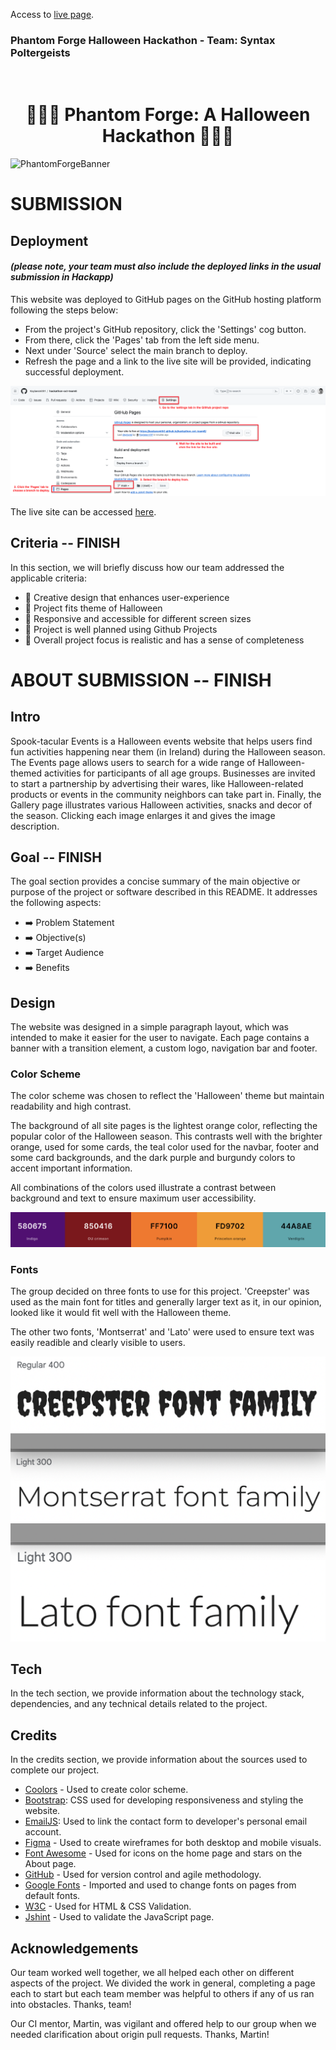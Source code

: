 
Access to [live page](https://kaylaesmith1.github.io/hackathon-oct-team6/index.html).

<h3>Phantom Forge Halloween Hackathon - Team: Syntax Poltergeists
</h3>

<br>
<h1 align="center"><strong>🎃🎃🎃 Phantom Forge: A Halloween Hackathon 🎃🎃🎃</strong>

</h1>


<img src="https://res.cloudinary.com/djdefbnij/image/upload/v1695815394/October-banner_alm4vx.jpg" alt="PhantomForgeBanner" width="1200"/>

# SUBMISSION
## Deployment
#### _(please note, your team must also include the deployed links in the usual submission in Hackapp)_
This website was deployed to GitHub pages on the GitHub hosting platform following the steps below: 

  - From the project's GitHub repository, click the 'Settings' cog button.
  - From there, click the 'Pages' tab from the left side menu. 
  - Next under 'Source' select the main branch to deploy.
  - Refresh the page and a link to the live site will be provided, indicating successful deployment.

  ![Deployment](assets/images/deployment-pages.png)
  
  The live site can be accessed [here](https://kaylaesmith1.github.io/hackathon-oct-team6/about.html).

## Criteria -- FINISH
In this section, we will briefly discuss how our team addressed the applicable criteria:

- 🎃 Creative design that enhances user-experience
- 🎃 Project fits theme of Halloween
- 🎃 Responsive and accessible for different screen sizes
- 🎃 Project is well planned using Github Projects
- 🎃 Overall project focus is realistic and has a sense of completeness

# ABOUT SUBMISSION -- FINISH
## Intro
Spook-tacular Events is a Halloween events website that helps users find fun activities happening near them (in Ireland) during the Halloween season. The Events page allows users to search for a wide range of Halloween-themed activities for participants of all age groups. Businesses are invited to start a partnership by advertising their wares, like Halloween-related products or events in the community neighbors can take part in.
Finally, the Gallery page illustrates various Halloween activities, snacks and decor of the season. Clicking each image enlarges it and gives the image description.

## Goal -- FINISH
The goal section provides a concise summary of the main objective or purpose of the project or software described in this README. It addresses the following aspects:

- ➡️ Problem Statement
- ➡️ Objective(s)
- ➡️ Target Audience
- ➡️ Benefits

## Design

The website was designed in a simple paragraph layout, which was intended to make it easier for the user to navigate. Each page contains a banner with a transition element, a custom logo, navigation bar and footer. 

### Color Scheme
The color scheme was chosen to reflect the 'Halloween' theme but maintain readability and high contrast.

The background of all site pages is the lightest orange color, reflecting the popular color of the Halloween season. This contrasts well with the brighter orange, used for some cards, the teal color used for the navbar, footer and some card backgrounds, and the dark purple and burgundy colors to accent important information.

All combinations of the colors used illustrate a contrast between background and text to ensure maximum user accessibility.


![Color Palette](assets/images/color-scheme.png)

### Fonts
The group decided on three fonts to use for this project. 'Creepster' was used as the main font for titles and generally larger text as it, in our opinion, looked like it would fit well with the Halloween theme. 

The other two fonts, 'Montserrat' and 'Lato' were used to ensure text was easily readible and clearly visible to users.

![Fonts used](assets/images/fonts.png)

## Tech
In the tech section, we provide information about the technology stack, dependencies, and any technical details related to the project.

## Credits
In the credits section, we provide information about the sources used to complete our project. 

- [Coolors](https://coolors.co/) - Used to create color scheme.
- [Bootstrap](https://getbootstrap.com/docs/4.6/getting-started/introduction/): CSS used for developing responsiveness and styling the website.
- [EmailJS](https://www.emailjs.com/): Used to link the contact form to developer's personal email account.
- [Figma](https://www.figma.com/) - Used to create wireframes for both desktop and mobile visuals.
- [Font Awesome](https://fontawesome.com/) - Used for icons on the home page and stars on the About page.
- [GitHub](https://github.com/) - Used for version control and agile methodology.
- [Google Fonts](https://fonts.google.com/) - Imported and used to change fonts on pages from default fonts.
- [W3C](https://www.w3.org/) - Used for HTML & CSS Validation.
- [Jshint](https://jshint.com/) - Used to validate the JavaScript page.

## Acknowledgements
Our team worked well together, we all helped each other on different aspects of the project. We divided the work in general, completing a page each to start but each team member was helpful to others if any of us ran into obstacles. Thanks, team!

Our CI mentor, Martin, was vigilant and offered help to our group when we needed clarification about origin pull requests. Thanks, Martin!




